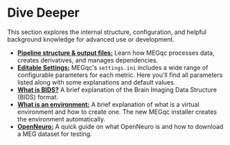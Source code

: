 # Dive Deeper

 This section explores the internal structure, configuration, and helpful background knowledge for advanced use or development.
 * [**Pipeline structure & output files:**](../extra/details.md) Learn how MEGqc processes data, creates derivatives, and manages dependencies.
 * [**Editable Settings:**](../extra/settings.md)  MEGqc's `settings.ini` includes a wide range of configurable parameters for each metric. Here you'll find all parameters listed along with some explanations and default values.
 * [**What is BIDS?**](../extra/bids.md) A brief explanation of the Brain Imaging Data Structure (BIDS) format.
 * [**What is an environment:**](../extra/environment.md) A brief explanation of what is a virtual environment and how to create one. The new MEGqc installer creates the environment automatically.
 * [**OpenNeuro:**](../extra/openneuro.md)  A quick guide on what OpenNeuro is and how to download a MEG dataset for testing.
